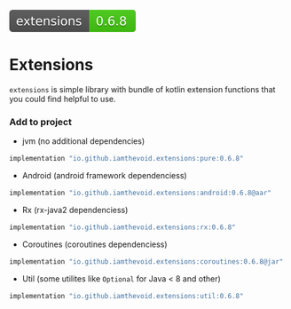 
[<img src="lib.svg">](https://search.maven.org/search?q=g:io.github.iamthevoid.extensions)

# Extensions

`extensions` is simple library with bundle of kotlin extension functions that you could find helpful to use. 

### Add to project

- jvm (no additional dependencies)
```gradle
implementation "io.github.iamthevoid.extensions:pure:0.6.8"
```
- Android (android framework dependenciess)
```gradle
implementation "io.github.iamthevoid.extensions:android:0.6.8@aar"
```
- Rx (rx-java2 dependenciess)
```gradle
implementation "io.github.iamthevoid.extensions:rx:0.6.8"
```
- Coroutines (coroutines dependenciess)
```gradle
implementation "io.github.iamthevoid.extensions:coroutines:0.6.8@jar"
```
- Util (some utilites like `Optional` for Java < 8 and other)
```gradle
implementation "io.github.iamthevoid.extensions:util:0.6.8"
```
